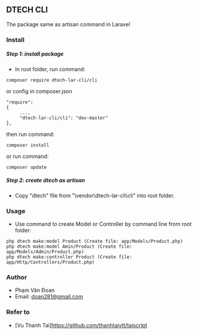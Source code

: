 ## DTECH CLI
The package same as artisan command in Laravel
### Install
##### Step 1: install package
- In root folder, run command:
```
composer require dtech-lar-cli/cli
```
or config in composer.json
```
"require": 
{
     ...,
     "dtech-lar-cli/cli": "dev-master"
},
```
then run command:
```
composer install
```
or run command:
```
composer update
```
##### Step 2: create dtech as artisan
- Copy "dtech" file from "\vendor\dtech-lar-cli\cli" into root folder.
### Usage
- Use command to create Model or Controller by command line from root folder:
```shell
php dtech make:model Product (Create file: app/Models/Product.php)
php dtech make:model Amin/Product (Create file: app/Models/Admin/Product.php)
php dtech make:controller Product (Create file: app/Http/Controllers/Product.php)
```
### Author
- Phạm Văn Đoan 
- Email: doan281@gmail.com
### Refer to
- [Vu Thanh Tai]https://github.com/thanhtaivtt/taiscript
